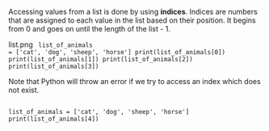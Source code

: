 Accessing values from a list is done by using **indices**. Indices are numbers that are assigned to each value in the list based on their position. It begins from 0 and goes on until the length of the list - 1.


<Image>list.png</Image><Editor lang="python">
<code>
list_of_animals = ['cat', 'dog', 'sheep', 'horse']
print(list_of_animals[0])
print(list_of_animals[1])
print(list_of_animals[2])
print(list_of_animals[3])
</code>
</Editor>

Note that Python will throw an error if we try to access an index which does not exist.

<Editor lang="python">
<code>
list_of_animals = ['cat', 'dog', 'sheep', 'horse']
print(list_of_animals[4])
</code>
</Editor>